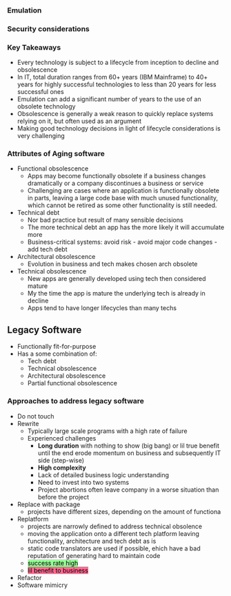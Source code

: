 ### Emulation

### Security considerations

### Key Takeaways
- Every technology is subject to a lifecycle from inception to decline and obsolescence
- In IT, total duration ranges from 60+ years (IBM Mainframe) to 40+ years for highly successful technologies to less than 20 years for less successful ones
- Emulation can add a significant number of years to the use of an obsolete technology
- Obsolescence is generally a weak reason to quickly replace systems relying on it, but often used as an argument
- Making good technology decisions in light of lifecycle considerations is very challenging

### Attributes of Aging software 
- Functional obsolescence
	- Apps may become functionally obsolete if a business changes dramatically or a company discontinues a business or service
	- Challenging are cases where an application is functionally obsolete in parts, leaving a large code base with much unused functionality, which cannot be retired as some other functionality is still needed.
- Technical debt
	- Nor bad practice but result of many sensible decisions
	- The more technical debt an app has the more likely it will accumulate more
	- Business-critical systems: avoid risk - avoid major code changes - add tech debt
- Architectural obsolescence
	- Evolution in business and tech makes chosen arch obsolete
- Technical obsolescence
	- New apps are generally developed using tech then considered mature
	- My the time the app is mature the underlying tech is already in decline
	- Apps tend to have longer lifecycles than many techs

## Legacy Software
- Functionally fit-for-purpose
- Has a some combination of:
	- Tech debt
	- Technical obsolescence
	- Architectural obsolescence
	- Partial functional obsolescence

### Approaches to address legacy software 
- Do not touch
- Rewrite
	- Typically large scale programs with a high rate of failure
	- Experienced challenges
		- **Long duration** with nothing to show (big bang) or lil true benefit until the end erode momentum on business and subsequently IT side (step-wise)
		- **High complexity**
		- Lack of detailed business logic understanding
		- Need to invest into two systems
		- Project abortions often leave company in a worse situation than before the project
- Replace with package
	- projects have different sizes, depending on the amount of functiona
- Replatform
	- projects are narrowly defined to address technical obsolence
	- moving the application onto a different tech platform leaving functionality, architecture and tech debt as is
	- static code translators are used if possible, ehich have a bad reputation of generating hard to maintain code
	- <mark style="background: #88FF88DD;">success rate high</mark>
	- <mark style="background: #FF5582DD;">lil benefit to business</mark>
- Refactor
- Software mimicry

